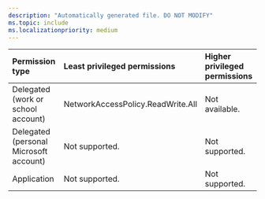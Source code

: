 ```yaml
---
description: "Automatically generated file. DO NOT MODIFY"
ms.topic: include
ms.localizationpriority: medium
---
```


|Permission type|Least privileged permissions|Higher privileged permissions|
|:---|:---|:---|
|Delegated (work or school account)|NetworkAccessPolicy.ReadWrite.All|Not available.|
|Delegated (personal Microsoft account)|Not supported.|Not supported.|
|Application|Not supported.|Not supported.|